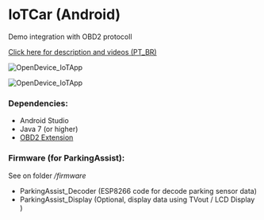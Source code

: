 IoTCar (Android)
==========================

Demo integration with  OBD2 protocoll   

[Click here for description and videos (PT_BR)](https://ricardojlrufino.wordpress.com/2017/07/29/que-tal-hackear-seu-carro-e-pluga-lo-na-nuvem-tdc2017-sp/)

![OpenDevice_IoTApp](http://img.youtube.com/vi/PYu6LimVcJI/hqdefault.jpg)

![OpenDevice_IoTApp](http://img.youtube.com/vi/HxyQ4-aMG9A/0.jpg)


### Dependencies: 

- Android Studio
- Java 7 (or higher) 
- [OBD2 Extension](https://github.com/OpenDevice/opendevice-extensions/tree/master/obd-connection)

### Firmware (for ParkingAssist):
 
See on folder */firmware*
- ParkingAssist_Decoder (ESP8266 code for decode parking sensor data)
- ParkingAssist_Display (Optional, display data using TVout / LCD Display )


